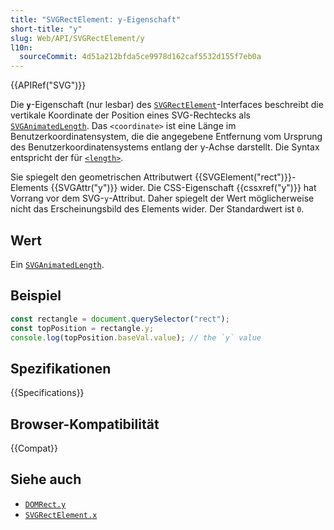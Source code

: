 ```yaml
---
title: "SVGRectElement: y-Eigenschaft"
short-title: "y"
slug: Web/API/SVGRectElement/y
l10n:
  sourceCommit: 4d51a212bfda5ce9978d162caf5532d155f7eb0a
---
```


{{APIRef("SVG")}}

Die **`y`**-Eigenschaft (nur lesbar) des [`SVGRectElement`](/de/docs/Web/API/SVGRectElement)-Interfaces beschreibt die vertikale Koordinate der Position eines SVG-Rechtecks als [`SVGAnimatedLength`](/de/docs/Web/API/SVGAnimatedLength). Das `<coordinate>` ist eine Länge im Benutzerkoordinatensystem, die die angegebene Entfernung vom Ursprung des Benutzerkoordinatensystems entlang der y-Achse darstellt. Die Syntax entspricht der für [`<length>`](/de/docs/Web/SVG/Content_type#length).

Sie spiegelt den geometrischen Attributwert {{SVGElement("rect")}}-Elements {{SVGAttr("y")}} wider. Die CSS-Eigenschaft {{cssxref("y")}} hat Vorrang vor dem SVG-`y`-Attribut. Daher spiegelt der Wert möglicherweise nicht das Erscheinungsbild des Elements wider. Der Standardwert ist `0`.

## Wert

Ein [`SVGAnimatedLength`](/de/docs/Web/API/SVGAnimatedLength).

## Beispiel

```js
const rectangle = document.querySelector("rect");
const topPosition = rectangle.y;
console.log(topPosition.baseVal.value); // the `y` value
```

## Spezifikationen

{{Specifications}}

## Browser-Kompatibilität

{{Compat}}

## Siehe auch

- [`DOMRect.y`](/de/docs/Web/API/DOMRect/y)
- [`SVGRectElement.x`](/de/docs/Web/API/SVGRectElement/x)
